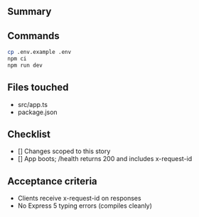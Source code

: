 ## Summary

## Commands

```bash
cp .env.example .env
npm ci
npm run dev
```

## Files touched

- src/app.ts
- package.json

## Checklist

- [] Changes scoped to this story
- [] App boots; /health returns 200 and includes x-request-id

## Acceptance criteria

- Clients receive x-request-id on responses
- No Express 5 typing errors (compiles cleanly)
